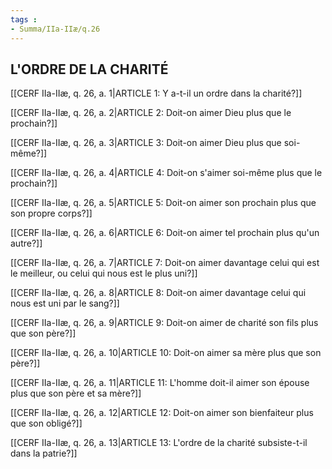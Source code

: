```yaml
---
tags : 
- Summa/IIa-IIæ/q.26
---
```


## L'ORDRE DE LA CHARITÉ

[[CERF IIa-IIæ, q. 26, a. 1|ARTICLE 1: Y a-t-il un ordre dans la charité?]]

[[CERF IIa-IIæ, q. 26, a. 2|ARTICLE 2: Doit-on aimer Dieu plus que le prochain?]]

[[CERF IIa-IIæ, q. 26, a. 3|ARTICLE 3: Doit-on aimer Dieu plus que soi-même?]]

[[CERF IIa-IIæ, q. 26, a. 4|ARTICLE 4: Doit-on s'aimer soi-même plus que le prochain?]]

[[CERF IIa-IIæ, q. 26, a. 5|ARTICLE 5: Doit-on aimer son prochain plus que son propre corps?]]

[[CERF IIa-IIæ, q. 26, a. 6|ARTICLE 6: Doit-on aimer tel prochain plus qu'un autre?]]

[[CERF IIa-IIæ, q. 26, a. 7|ARTICLE 7: Doit-on aimer davantage celui qui est le meilleur, ou celui qui nous est le plus uni?]]

[[CERF IIa-IIæ, q. 26, a. 8|ARTICLE 8: Doit-on aimer davantage celui qui nous est uni par le sang?]]

[[CERF IIa-IIæ, q. 26, a. 9|ARTICLE 9: Doit-on aimer de charité son fils plus que son père?]]

[[CERF IIa-IIæ, q. 26, a. 10|ARTICLE 10: Doit-on aimer sa mère plus que son père?]]

[[CERF IIa-IIæ, q. 26, a. 11|ARTICLE 11: L'homme doit-il aimer son épouse plus que son père et sa mère?]]

[[CERF IIa-IIæ, q. 26, a. 12|ARTICLE 12: Doit-on aimer son bienfaiteur plus que son obligé?]]

[[CERF IIa-IIæ, q. 26, a. 13|ARTICLE 13: L'ordre de la charité subsiste-t-il dans la patrie?]]

